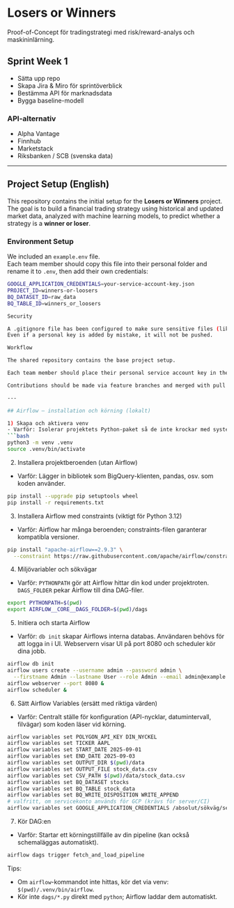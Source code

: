 # Losers or Winners

Proof-of-Concept för tradingstrategi med risk/reward-analys och maskininlärning.

## Sprint Week 1
- Sätta upp repo  
- Skapa Jira & Miro för sprintöverblick  
- Bestämma API för marknadsdata  
- Bygga baseline-modell  

### API-alternativ
- Alpha Vantage  
- Finnhub  
- Marketstack  
- Riksbanken / SCB (svenska data)  

---

## Project Setup (English)

This repository contains the initial setup for the **Losers or Winners** project.  
The goal is to build a financial trading strategy using historical and updated market data, analyzed with machine learning models, to predict whether a strategy is a **winner or loser**.

### Environment Setup
We included an `example.env` file.  
Each team member should copy this file into their personal folder and rename it to `.env`, then add their own credentials:

```bash
GOOGLE_APPLICATION_CREDENTIALS=your-service-account-key.json
PROJECT_ID=winners-or-loosers
BQ_DATASET_ID=raw_data
BQ_TABLE_ID=winners_or_loosers

Security

A .gitignore file has been configured to make sure sensitive files (like personal keys) are never committed to GitHub.
Even if a personal key is added by mistake, it will not be pushed.

Workflow

The shared repository contains the base project setup.

Each team member should place their personal service account key in their own environment, not in this repository.

Contributions should be made via feature branches and merged with pull requests.

---

## Airflow – installation och körning (lokalt)

1) Skapa och aktivera venv
- Varför: Isolerar projektets Python-paket så de inte krockar med systemet/andra projekt.
```bash
python3 -m venv .venv
source .venv/bin/activate
```

2) Installera projektberoenden (utan Airflow)
- Varför: Lägger in bibliotek som BigQuery-klienten, pandas, osv. som koden använder.
```bash
pip install --upgrade pip setuptools wheel
pip install -r requirements.txt
```

3) Installera Airflow med constraints (viktigt för Python 3.12)
- Varför: Airflow har många beroenden; constraints-filen garanterar kompatibla versioner.
```bash
pip install "apache-airflow==2.9.3" \
  --constraint https://raw.githubusercontent.com/apache/airflow/constraints-2.9.3/constraints-3.12.txt
```

4) Miljövariabler och sökvägar
- Varför: `PYTHONPATH` gör att Airflow hittar din kod under projektroten. `DAGS_FOLDER` pekar Airflow till dina DAG-filer.
```bash
export PYTHONPATH=$(pwd)
export AIRFLOW__CORE__DAGS_FOLDER=$(pwd)/dags
```

5) Initiera och starta Airflow
- Varför: `db init` skapar Airflows interna databas. Användaren behövs för att logga in i UI. Webservern visar UI på port 8080 och scheduler kör dina jobb.
```bash
airflow db init
airflow users create --username admin --password admin \
  --firstname Admin --lastname User --role Admin --email admin@example.com
airflow webserver --port 8080 &
airflow scheduler &
```

6) Sätt Airflow Variables (ersätt med riktiga värden)
- Varför: Centralt ställe för konfiguration (API-nycklar, datumintervall, filvägar) som koden läser vid körning.
```bash
airflow variables set POLYGON_API_KEY DIN_NYCKEL
airflow variables set TICKER AAPL
airflow variables set START_DATE 2025-09-01
airflow variables set END_DATE 2025-09-03
airflow variables set OUTPUT_DIR $(pwd)/data
airflow variables set OUTPUT_FILE stock_data.csv
airflow variables set CSV_PATH $(pwd)/data/stock_data.csv
airflow variables set BQ_DATASET stocks
airflow variables set BQ_TABLE stock_data
airflow variables set BQ_WRITE_DISPOSITION WRITE_APPEND
# valfritt, om servicekonto används för GCP (krävs för server/CI)
airflow variables set GOOGLE_APPLICATION_CREDENTIALS /absolut/sökväg/service_account.json
```

7) Kör DAG:en
- Varför: Startar ett körningstillfälle av din pipeline (kan också schemaläggas automatiskt).
```bash
airflow dags trigger fetch_and_load_pipeline
```

Tips:
- Om `airflow`-kommandot inte hittas, kör det via venv: `$(pwd)/.venv/bin/airflow`.
- Kör inte `dags/*.py` direkt med `python`; Airflow laddar dem automatiskt.
